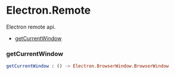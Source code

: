 # Electron.Remote

Electron remote api.

- [getCurrentWindow](#getcurrentwindow)

### **getCurrentWindow**
```elm
getCurrentWindow : () -> Electron.BrowserWindow.BrowserWindow
```



